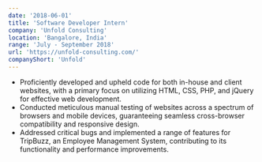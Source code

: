 ```yaml
---
date: '2018-06-01'
title: 'Software Developer Intern'
company: 'Unfold Consulting'
location: 'Bangalore, India'
range: 'July - September 2018'
url: 'https://unfold-consulting.com/'
companyShort: 'Unfold'
---
```


- Proficiently developed and upheld code for both in-house and client websites, with a primary focus on utilizing HTML, CSS, PHP, and jQuery for effective web development.
- Conducted meticulous manual testing of websites across a spectrum of browsers and mobile devices, guaranteeing seamless cross-browser compatibility and responsive design.
- Addressed critical bugs and implemented a range of features for TripBuzz, an Employee Management System, contributing to its functionality and performance improvements.
